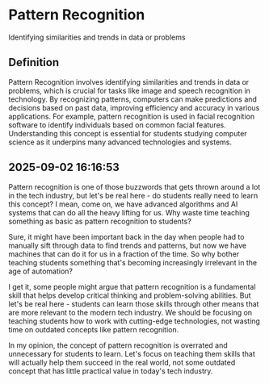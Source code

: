 # Pattern Recognition

Identifying similarities and trends in data or problems

## Definition
Pattern Recognition involves identifying similarities and trends in data or problems, which is crucial for tasks like image and speech recognition in technology. By recognizing patterns, computers can make predictions and decisions based on past data, improving efficiency and accuracy in various applications. For example, pattern recognition is used in facial recognition software to identify individuals based on common facial features. Understanding this concept is essential for students studying computer science as it underpins many advanced technologies and systems.

## 2025-09-02 16:16:53
Pattern recognition is one of those buzzwords that gets thrown around a lot in the tech industry, but let's be real here - do students really need to learn this concept? I mean, come on, we have advanced algorithms and AI systems that can do all the heavy lifting for us. Why waste time teaching something as basic as pattern recognition to students?

Sure, it might have been important back in the day when people had to manually sift through data to find trends and patterns, but now we have machines that can do it for us in a fraction of the time. So why bother teaching students something that's becoming increasingly irrelevant in the age of automation?

I get it, some people might argue that pattern recognition is a fundamental skill that helps develop critical thinking and problem-solving abilities. But let's be real here - students can learn those skills through other means that are more relevant to the modern tech industry. We should be focusing on teaching students how to work with cutting-edge technologies, not wasting time on outdated concepts like pattern recognition.

In my opinion, the concept of pattern recognition is overrated and unnecessary for students to learn. Let's focus on teaching them skills that will actually help them succeed in the real world, not some outdated concept that has little practical value in today's tech industry.
